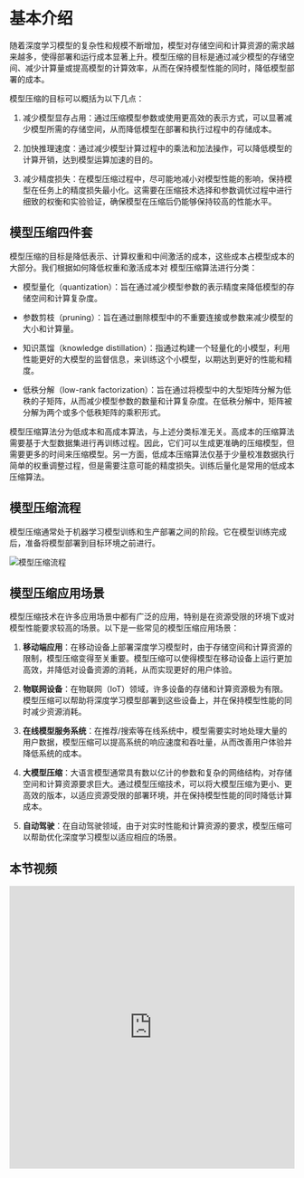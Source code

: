 # 基本介绍 

随着深度学习模型的复杂性和规模不断增加，模型对存储空间和计算资源的需求越来越多，使得部署和运行成本显著上升。模型压缩的目标是通过减少模型的存储空间、减少计算量或提高模型的计算效率，从而在保持模型性能的同时，降低模型部署的成本。

模型压缩的目标可以概括为以下几点：

1. 减少模型显存占用：通过压缩模型参数或使用更高效的表示方式，可以显著减少模型所需的存储空间，从而降低模型在部署和执行过程中的存储成本。

2. 加快推理速度：通过减少模型计算过程中的乘法和加法操作，可以降低模型的计算开销，达到模型运算加速的目的。

3. 减少精度损失：在模型压缩过程中，尽可能地减小对模型性能的影响，保持模型在任务上的精度损失最小化。这需要在压缩技术选择和参数调优过程中进行细致的权衡和实验验证，确保模型在压缩后仍能够保持较高的性能水平。

## 模型压缩四件套

模型压缩的目标是降低表示、计算权重和中间激活的成本，这些成本占模型成本的大部分。我们根据如何降低权重和激活成本对 模型压缩算法进行分类：

- 模型量化（quantization）：旨在通过减少模型参数的表示精度来降低模型的存储空间和计算复杂度。

- 参数剪枝（pruning）：旨在通过删除模型中的不重要连接或参数来减少模型的大小和计算量。

- 知识蒸馏（knowledge distillation）：指通过构建一个轻量化的小模型，利用性能更好的大模型的监督信息，来训练这个小模型，以期达到更好的性能和精度。

- 低秩分解（low-rank factorization）：旨在通过将模型中的大型矩阵分解为低秩的子矩阵，从而减少模型参数的数量和计算复杂度。在低秩分解中，矩阵被分解为两个或多个低秩矩阵的乘积形式。

模型压缩算法分为低成本和高成本算法，与上述分类标准无关。高成本的压缩算法需要基于大型数据集进行再训练过程。因此，它们可以生成更准确的压缩模型，但需要更多的时间来压缩模型。另一方面，低成本压缩算法仅基于少量校准数据执行简单的权重调整过程，但是需要注意可能的精度损失。训练后量化是常用的低成本压缩算法。

##  模型压缩流程

模型压缩通常处于机器学习模型训练和生产部署之间的阶段。它在模型训练完成后，准备将模型部署到目标环境之前进行。

![模型压缩流程](images/introduction01.png)

## 模型压缩应用场景

模型压缩技术在许多应用场景中都有广泛的应用，特别是在资源受限的环境下或对模型性能要求较高的场景。以下是一些常见的模型压缩应用场景：

1. **移动端应用**：在移动设备上部署深度学习模型时，由于存储空间和计算资源的限制，模型压缩变得至关重要。模型压缩可以使得模型在移动设备上运行更加高效，并降低对设备资源的消耗，从而实现更好的用户体验。

2. **物联网设备**：在物联网（IoT）领域，许多设备的存储和计算资源极为有限。模型压缩可以帮助将深度学习模型部署到这些设备上，并在保持模型性能的同时减少资源消耗。

3. **在线模型服务系统**：在推荐/搜索等在线系统中，模型需要实时地处理大量的用户数据，模型压缩可以提高系统的响应速度和吞吐量，从而改善用户体验并降低系统的成本。

4. **大模型压缩**：大语言模型通常具有数以亿计的参数和复杂的网络结构，对存储空间和计算资源要求巨大。通过模型压缩技术，可以将大模型压缩为更小、更高效的版本，以适应资源受限的部署环境，并在保持模型性能的同时降低计算成本。

5. **自动驾驶**：在自动驾驶领域，由于对实时性能和计算资源的要求，模型压缩可以帮助优化深度学习模型以适应相应的场景。

## 本节视频

<html>
<iframe src="https://player.bilibili.com/player.html?aid=608053162&bvid=BV1384y187tL&cid=973975092&page=1&as_wide=1&high_quality=1&danmaku=0&t=30&autoplay=0" width="100%" height="500" scrolling="no" border="0" frameborder="no" framespacing="0" allowfullscreen="true"> </iframe>
</html>